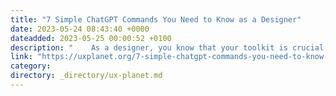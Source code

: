 ```yaml
---
title: "7 Simple ChatGPT Commands You Need to Know as a Designer"
date: 2023-05-24 08:43:40 +0000
dateadded: 2023-05-25 00:00:52 +0100
description: "    As a designer, you know that your toolkit is crucial. It’s not just about the software you use or the pencils you sketch with — it’s also…  Continue reading on UX Planet »  "
link: "https://uxplanet.org/7-simple-chatgpt-commands-you-need-to-know-as-a-designer-da5d28f83d8?source=rss----819cc2aaeee0---4"
category:
directory: _directory/ux-planet.md
---
```

